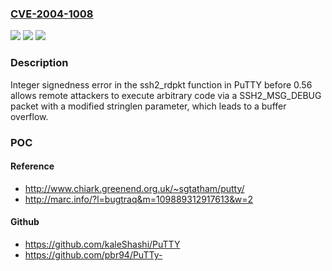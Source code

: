 ### [CVE-2004-1008](https://cve.mitre.org/cgi-bin/cvename.cgi?name=CVE-2004-1008)
![](https://img.shields.io/static/v1?label=Product&message=n%2Fa&color=blue)
![](https://img.shields.io/static/v1?label=Version&message=n%2Fa&color=blue)
![](https://img.shields.io/static/v1?label=Vulnerability&message=n%2Fa&color=brighgreen)

### Description

Integer signedness error in the ssh2_rdpkt function in PuTTY before 0.56 allows remote attackers to execute arbitrary code via a SSH2_MSG_DEBUG packet with a modified stringlen parameter, which leads to a buffer overflow.

### POC

#### Reference
- http://www.chiark.greenend.org.uk/~sgtatham/putty/
- http://marc.info/?l=bugtraq&m=109889312917613&w=2

#### Github
- https://github.com/kaleShashi/PuTTY
- https://github.com/pbr94/PuTTy-

